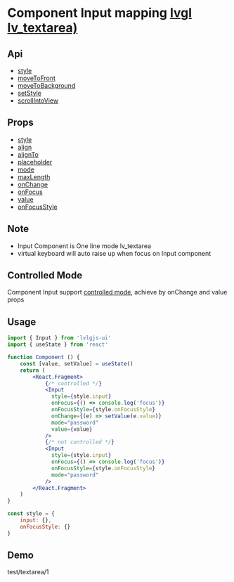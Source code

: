 # Component Input mapping [lvgl lv_textarea)](https://docs.lvgl.io/master/widgets/textarea.html)

## Api
- [style](../api/style.md)
- [moveToFront](../api/moveToFront.md)
- [moveToBackground](../api/moveToBackground.md)
- [setStyle](../api/setStyle.md)
- [scrollIntoView](../api/scrollIntoView.md)

## Props
- [style](../props/style.md)
- [align](../props/align.md)
- [alignTo](../props/alignTo.md)
- [placeholder](../props/placeholder.md)
- [mode](../props/mode.md)
- [maxLength](../props/maxLength.md)
- [onChange](../props/onChange/1.md)
- [onFocus](../props/onFocus.md)
- [value](../props/value/1.md)
- [onFocusStyle](../props/onFocusStyle.md)

## Note
- Input Component is One line mode lv_textarea
- virtual keyboard will auto raise up when focus on Input component 

## Controlled Mode
Component Input support [controlled mode](https://krasimir.gitbooks.io/react-in-patterns/content/chapter-05/), achieve by onChange and value props  

## Usage
```jsx
import { Input } from 'lvlgjs-ui'
import { useState } from 'react'

function Component () {
    const [value, setValue] = useState()
    return (
        <React.Fragment>
            {/* controlled */}
            <Input
              style={style.input}
              onFocus={() => console.log('focus')}
              onFocusStyle={style.onFocusStyle}
              onChange={(e) => setValue(e.value)}
              mode="password"
              value={value}
            />
            {/* not controlled */}
            <Input
              style={style.input}
              onFocus={() => console.log('focus')}
              onFocusStyle={style.onFocusStyle}
              mode="password"
            />
        </React.Fragment>
    )
}

const style = {
    input: {},
    onFocusStyle: {}
}
```

## Demo
test/textarea/1
